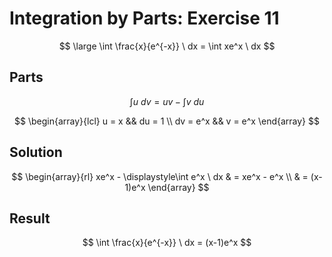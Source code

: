# Integration by Parts: Exercise 11

$$
\large
\int \frac{x}{e^{-x}} \ dx = \int xe^x \ dx
$$

## Parts

$$
\int u \ dv = uv - \int v \ du
$$

$$
\begin{array}{lcl}
u = x && du = 1
\\
dv = e^x && v = e^x
\end{array}
$$

## Solution

$$
\begin{array}{rl}
xe^x - \displaystyle\int e^x \ dx & = xe^x - e^x
\\
& = (x-1)e^x
\end{array}
$$

## Result

$$
\int \frac{x}{e^{-x}} \ dx = (x-1)e^x
$$
